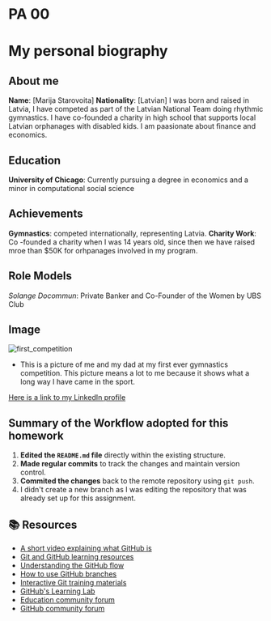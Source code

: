 # PA 00
# My personal biography
## About me
**Name**: [Marija Starovoita]
**Nationality**: [Latvian]
I was born and raised in Latvia, I have competed as part of the Latvian National Team doing rhythmic gymnastics. I have co-founded a charity in high school that supports local Latvian orphanages with disabled kids. I am paasionate about finance and economics.


## Education
**University of Chicago**: Currently pursuing a degree in economics and a minor in computational social science

## Achievements
**Gymnastics**: competed internationally, representing Latvia.
**Charity Work**: Co -founded a charity when I was 14 years old, since then we have raised mroe than $50K for orhpanages involved in my program.

## Role Models
*Solange Docommun*: Private Banker and Co-Founder of the Women by UBS Club

## Image
![first_competition](https://github.com/user-attachments/assets/6dd43d07-3f88-440f-aedc-886b35ddf74f)
* This is a picture of me and my dad at my first ever gymnastics competition. This picture means a lot to me because it shows what a long way I have came in the sport.

[Here is a link to my LinkedIn profile](https://www.linkedin.com/in/marija-starovoita)

## Summary of the Workflow adopted for this homework
1. **Edited the `README.md` file** directly within the existing structure.
2. **Made regular commits** to track the changes and maintain version control.
3. **Commited the changes** back to the remote repository using `git push`.
4. I didn't create a new branch as I was editing the repository that was already set up for this assignment.





## 📚  Resources 
* [A short video explaining what GitHub is](https://www.youtube.com/watch?v=w3jLJU7DT5E&feature=youtu.be) 
* [Git and GitHub learning resources](https://docs.github.com/en/github/getting-started-with-github/git-and-github-learning-resources) 
* [Understanding the GitHub flow](https://guides.github.com/introduction/flow/)
* [How to use GitHub branches](https://www.youtube.com/watch?v=H5GJfcp3p4Q&feature=youtu.be)
* [Interactive Git training materials](https://githubtraining.github.io/training-manual/#/01_getting_ready_for_class)
* [GitHub's Learning Lab](https://github.com/apps/github-learning-lab)
* [Education community forum](https://education.github.community/)
* [GitHub community forum](https://github.community/)

